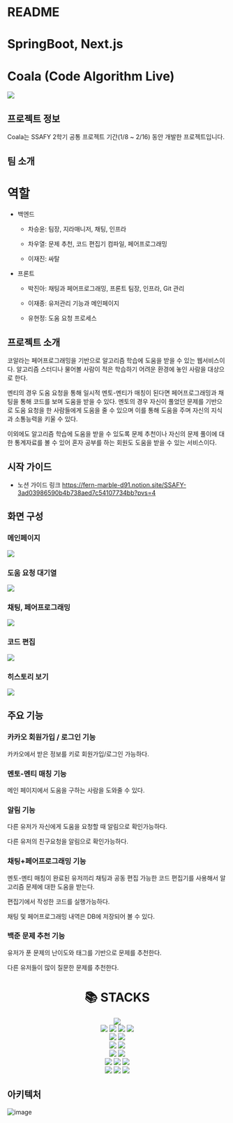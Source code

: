 # README
# SpringBoot, Next.js

# Coala (Code Algorithm Live)

<img src="/uploads/bf6bb134c19afad7191fba3846283501/image.png">

## 프로젝트 정보

Coala는 SSAFY 2학기 공통 프로젝트 기간(1/8 ~ 2/16) 동안 개발한 프로젝트입니다.

## 팀 소개

# 역할

* 백엔드

  * 차승윤: 팀장, 지라매니저, 채팅, 인프라

  * 차우열: 문제 추천, 코드 편집기 컴파일, 페어프로그래밍

  * 이재진: 싸탈

* 프론트

  * 박진아: 채팅과 페어프로그래밍, 프론트 팀장, 인프라, Git 관리

  * 이재종: 유저관리 기능과 메인페이지

  * 유현정: 도움 요청 프로세스

## 프로젝트 소개

 코알라는 페어프로그래밍을 기반으로 알고리즘 학습에 도움을 받을 수 있는 웹서비스이다. 알고리즘 스터디나 물어볼 사람이 적은 학습하기 어려운 환경에 놓인 사람을 대상으로 한다.

 멘티의 경우 도움 요청을 통해 일시적 멘토-멘티가 매칭이 된다면 페어프로그래밍과 채팅을 통해 코드를 보며 도움을 받을 수 있다. 멘토의 경우 자신이 풀었던 문제를 기반으로 도움 요청을 한 사람들에게 도움을 줄 수 있으며 이를 통해 도움을 주며 자신의 지식과 소통능력을 키울 수 있다.

 이외에도 알고리즘 학습에 도움을 받을 수 있도록 문제 추천이나 자신의 문제 풀이에 대한 통계자료를 볼 수 있어 혼자 공부를 하는 회원도 도움을 받을 수 있는 서비스이다.

## 시작 가이드
- 노션 가이드 링크
https://fern-marble-d91.notion.site/SSAFY-3ad03986590b4b738aed7c54107734bb?pvs=4

## 화면 구성
### 메인페이지
<img src="/uploads/8b2fb9b163b8d30e77f6250e1e6d4b42/추천.gif">

### 도움 요청 대기열
<img src="/uploads/e02d9066cbe2d00154a942a6d59613ca/Animation.gif">

### 채팅, 페어프로그래밍
<img src="/uploads/18046f8889192ed8091e3d0d2c45d941/채팅.gif">

### 코드 편집
<img src="/uploads/e77ba08afb95f1b5acd24ee7426aae3e/페어프로그래밍.gif">

### 히스토리 보기
<img src="/uploads/3e9db8cf2adac5af0c936756d49d44c5/히스토리보기.gif">

## 주요 기능

### 카카오 회원가입 / 로그인 기능

카카오에서 받은 정보를 키로 회원가입/로그인 가능하다.

### 멘토-멘티 매칭 기능

메인 페이지에서 도움을 구하는 사람을 도와줄 수 있다.

### 알림 기능

다른 유저가 자신에게 도움을 요청할 때 알림으로 확인가능하다.

다른 유저의 친구요청을 알림으로 확인가능하다.

### 채팅+페어프로그래밍 기능

멘토-멘티 매칭이 완료된 유저끼리 채팅과 공동 편집 가능한 코드 편집기를 사용해서 알고리즘 문제에 대한 도움을 받는다.

편집기에서 작성한 코드를 실행가능하다.

채팅 및 페어프로그래밍 내역은 DB에 저장되어 볼 수 있다.

### 백준 문제 추천 기능

유저가 푼 문제의 난이도와 태그를 기반으로 문제를 추천한다.

다른 유저들이 많이 질문한 문제를 추천한다.


<div align=center><h1>📚 STACKS</h1></div>

<div align=center> 
  <img src="https://img.shields.io/badge/java-007396?style=for-the-badge&logo=java&logoColor=white"> 
  <br>
  
  <img src="https://img.shields.io/badge/html5-E34F26?style=for-the-badge&logo=html5&logoColor=white"> 
  <img src="https://img.shields.io/badge/css-1572B6?style=for-the-badge&logo=css3&logoColor=white"> 
  <img src="https://img.shields.io/badge/javascript-F7DF1E?style=for-the-badge&logo=javascript&logoColor=black">
  <img src="https://img.shields.io/badge/Typescript-F7DF1E?style=for-the-badge&logo=Typescript&logoColor=white">
   
  <br>
  
  <img src="https://img.shields.io/badge/mariaDB-003545?style=for-the-badge&logo=mariaDB&logoColor=white"> 
  <img src="https://img.shields.io/badge/Redis-003545?style=for-the-badge&logo=Redis&logoColor=black"> 
  <br>
  
  <img src="https://img.shields.io/badge/next.js-61DAFB?style=for-the-badge&logo=react&logoColor=black"> 
  <img src="https://img.shields.io/badge/node.js-339933?style=for-the-badge&logo=Node.js&logoColor=white">
  <br>
  
  <img src="https://img.shields.io/badge/spring-boot-6DB33F?style=for-the-badge&logo=spring-boot&logoColor=white">
  <img src="https://img.shields.io/badge/WebSocket-6DB33F?style=for-the-badge&logo=WebSocket&logoColor=black">  
  <br>

  <img src="https://img.shields.io/badge/linux-FCC624?style=for-the-badge&logo=linux&logoColor=black"> 
  <img src="https://img.shields.io/badge/amazonaws-232F3E?style=for-the-badge&logo=amazonaws&logoColor=white"> 
  <img src="https://img.shields.io/badge/apache tomcat-F8DC75?style=for-the-badge&logo=apachetomcat&logoColor=white">
  <br>
  
  <img src="https://img.shields.io/badge/github-181717?style=for-the-badge&logo=github&logoColor=white">
  <img src="https://img.shields.io/badge/git-F05032?style=for-the-badge&logo=git&logoColor=white">
  <img src="https://img.shields.io/badge/fontawesome-339AF0?style=for-the-badge&logo=fontawesome&logoColor=white">
  <br>
</div>

## 아키텍처

![image](/uploads/7644fadbacdc701e32ec45173d7bdf7e/image__6_.png)
